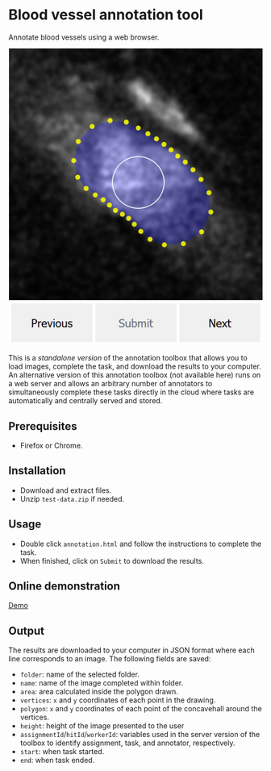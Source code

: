 # Blood vessel annotation tool
Annotate blood vessels using a web browser.

![Annotation GUI](gui.png)

This is a *standalone version* of the annotation toolbox that allows you to load images, complete the task, and download the results to your computer. An alternative version of this annotation toolbox (not available here) runs on a web server and allows an arbitrary number of annotators to simultaneously complete these tasks directly in the cloud where tasks are automatically and centrally served and stored.

## Prerequisites
* Firefox or Chrome.

## Installation
* Download and extract files.
* Unzip `test-data.zip` if needed.

## Usage
* Double click `annotation.html` and follow the instructions to complete the task.
* When finished, click on `Submit` to download the results.

## Online demonstration
[Demo](https://codepen.io/leonardomt/full/jOEvPvY)

## Output
The results are downloaded to your computer in JSON format where each line corresponds to an image. The following fields are saved:
* `folder`: name of the selected folder.
* `name`: name of the image completed within folder.
* `area`: area calculated inside the polygon drawn.
* `vertices`: `x` and `y` coordinates of each point in the drawing.
* `polygon`: `x` and `y` coordinates of each point of the concavehall around the vertices.
* `height`: height of the image presented to the user
* `assignmentId`/`hitId`/`workerId`: variables used in the server version of the toolbox to identify assignment, task, and annotator, respectively.
* `start`: when task started.
* `end`: when task ended.